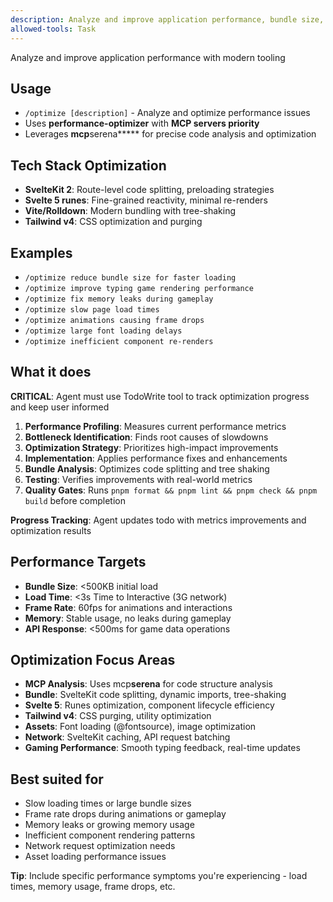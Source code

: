 ```yaml
---
description: Analyze and improve application performance, bundle size, and speed
allowed-tools: Task
---
```


Analyze and improve application performance with modern tooling

## Usage

- `/optimize [description]` - Analyze and optimize performance issues
- Uses **performance-optimizer** with **MCP servers priority**
- Leverages **mcp**serena**\*** for precise code analysis and optimization

## Tech Stack Optimization

- **SvelteKit 2**: Route-level code splitting, preloading strategies
- **Svelte 5 runes**: Fine-grained reactivity, minimal re-renders
- **Vite/Rolldown**: Modern bundling with tree-shaking
- **Tailwind v4**: CSS optimization and purging

## Examples

- `/optimize reduce bundle size for faster loading`
- `/optimize improve typing game rendering performance`
- `/optimize fix memory leaks during gameplay`
- `/optimize slow page load times`
- `/optimize animations causing frame drops`
- `/optimize large font loading delays`
- `/optimize inefficient component re-renders`

## What it does

**CRITICAL**: Agent must use TodoWrite tool to track optimization progress and keep user informed

1. **Performance Profiling**: Measures current performance metrics
2. **Bottleneck Identification**: Finds root causes of slowdowns
3. **Optimization Strategy**: Prioritizes high-impact improvements
4. **Implementation**: Applies performance fixes and enhancements
5. **Bundle Analysis**: Optimizes code splitting and tree shaking
6. **Testing**: Verifies improvements with real-world metrics
7. **Quality Gates**: Runs `pnpm format && pnpm lint && pnpm check && pnpm build` before completion

**Progress Tracking**: Agent updates todo with metrics improvements and optimization results

## Performance Targets

- **Bundle Size**: <500KB initial load
- **Load Time**: <3s Time to Interactive (3G network)
- **Frame Rate**: 60fps for animations and interactions
- **Memory**: Stable usage, no leaks during gameplay
- **API Response**: <500ms for game data operations

## Optimization Focus Areas

- **MCP Analysis**: Uses mcp**serena** for code structure analysis
- **Bundle**: SvelteKit code splitting, dynamic imports, tree-shaking
- **Svelte 5**: Runes optimization, component lifecycle efficiency
- **Tailwind v4**: CSS purging, utility optimization
- **Assets**: Font loading (@fontsource), image optimization
- **Network**: SvelteKit caching, API request batching
- **Gaming Performance**: Smooth typing feedback, real-time updates

## Best suited for

- Slow loading times or large bundle sizes
- Frame rate drops during animations or gameplay
- Memory leaks or growing memory usage
- Inefficient component rendering patterns
- Network request optimization needs
- Asset loading performance issues

**Tip**: Include specific performance symptoms you're experiencing - load times, memory usage, frame drops, etc.
